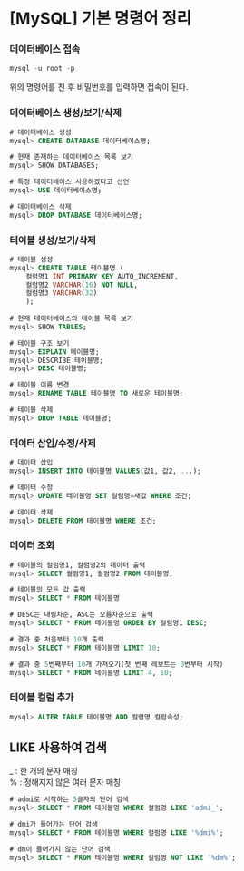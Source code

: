 # [MySQL] 기본 명령어 정리
### 데이터베이스 접속
``` sql
mysql -u root -p
```
위의 명령어를 친 후 비밀번호를 입력하면 접속이 된다.

### 데이터베이스 생성/보기/삭제
``` sql
# 데이터베이스 생성
mysql> CREATE DATABASE 데이터베이스명;

# 현재 존재하는 데이터베이스 목록 보기
mysql> SHOW DATABASES;

# 특정 데이터베이스 사용하겠다고 선언
mysql> USE 데이터베이스명;

# 데이터베이스 삭제
mysql> DROP DATABASE 데이터베이스명;
```

### 테이블 생성/보기/삭제
``` sql
# 테이블 생성
mysql> CREATE TABLE 테이블명 (
	컬럼명1 INT PRIMARY KEY AUTO_INCREMENT,
	컬럼명2 VARCHAR(16) NOT NULL,
	컬럼명3 VARCHAR(32)
	);
	
# 현재 데이터베이스의 테이블 목록 보기
mysql> SHOW TABLES;

# 테이블 구조 보기
mysql> EXPLAIN 테이블명;
mysql> DESCRIBE 테이블명;
mysql> DESC 테이블명;

# 테이블 이름 변경
mysql> RENAME TABLE 테이블명 TO 새로운 테이블명;

# 테이블 삭제
mysql> DROP TABLE 테이블명;
```

### 데이터 삽입/수정/삭제
``` sql
# 데이터 삽입
mysql> INSERT INTO 테이블명 VALUES(값1, 값2, ...);

# 데이터 수정
mysql> UPDATE 테이블명 SET 컬럼명=새값 WHERE 조건;

# 데이터 삭제
mysql> DELETE FROM 테이블명 WHERE 조건;
```

### 데이터 조회
``` sql
# 테이블의 컬럼명1, 컬럼명2의 데이터 출력
mysql> SELECT 컬럼명1, 컬럼명2 FROM 테이블명;

# 테이블의 모든 값 출력
mysql> SELECT * FROM 테이블명

# DESC는 내림차순, ASC는 오름차순으로 출력
mysql> SELECT * FROM 테이블명 ORDER BY 컬럼명1 DESC;

# 결과 중 처음부터 10개 출력
mysql> SELECT * FROM 테이블명 LIMIT 10;

# 결과 중 5번째부터 10개 가져오기(첫 번째 레보트는 0번부터 시작)
mysql> SELECT * FROM 테이블명 LIMIT 4, 10;
```

### 테이블 컬럼 추가
``` sql
mysql> ALTER TABLE 테이블명 ADD 컬럼명 컬럼속성;
```

## LIKE 사용하여 검색
\_ : 한 개의 문자 매칭  
% : 정해지지 않은 여러 문자 매칭
``` sql
# admi로 시작하는 5글자의 단어 검색
mysql> SELECT * FROM 테이블명 WHERE 컬럼명 LIKE 'admi_';

# dmi가 들어가는 단어 검색
mysql> SELECT * FROM 테이블명 WHERE 컬럼명 LIKE '%dmi%';

# dm이 들어가지 않는 단어 검색
mysql> SELECT * FROM 테이블명 WHERE 컬럼명 NOT LIKE '%dm%';